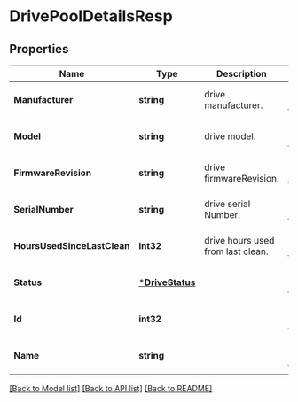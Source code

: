 # DrivePoolDetailsResp

## Properties
Name | Type | Description | Notes
------------ | ------------- | ------------- | -------------
**Manufacturer** | **string** | drive manufacturer. | [optional] [default to null]
**Model** | **string** | drive model. | [optional] [default to null]
**FirmwareRevision** | **string** | drive firmwareRevision. | [optional] [default to null]
**SerialNumber** | **string** | drive serial Number. | [optional] [default to null]
**HoursUsedSinceLastClean** | **int32** | drive hours used from last clean. | [optional] [default to null]
**Status** | [***DriveStatus**](DriveStatus.md) |  | [optional] [default to null]
**Id** | **int32** |  | [optional] [default to null]
**Name** | **string** |  | [optional] [default to null]

[[Back to Model list]](../README.md#documentation-for-models) [[Back to API list]](../README.md#documentation-for-api-endpoints) [[Back to README]](../README.md)

